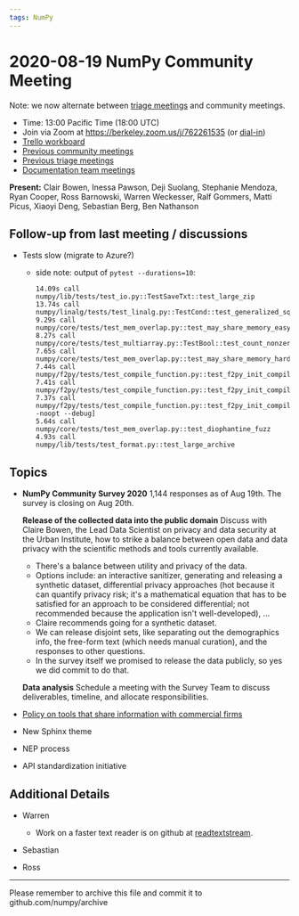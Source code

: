 ```yaml
---
tags: NumPy
---
```


# 2020-08-19 NumPy Community Meeting

Note: we now alternate between [triage meetings](https://hackmd.io/68i_JvOYQfy9ERiHgXMPvg) and community meetings.

- Time: 13:00 Pacific Time (18:00 UTC)
- Join via Zoom at https://berkeley.zoom.us/j/762261535 (or [dial-in](https://berkeley.zoom.us/u/aC3ENhycM))
- [Trello workboard](https://trello.com/b/Azg4fYZH/numpy-at-bids)
- [Previous community meetings](https://github.com/numpy/archive/tree/master/status_meetings)
- [Previous triage meetings](https://github.com/numpy/archive/tree/master/triage_meetings)
- [Documentation team meetings](https://hackmd.io/oB_boakvRqKR-_2jRV-Qjg)


**Present:** Clair Bowen, Inessa Pawson, Deji Suolang, Stephanie Mendoza, Ryan Cooper, Ross Barnowski, Warren Weckesser, Ralf Gommers, Matti Picus, Xiaoyi Deng, Sebastian Berg, Ben Nathanson


## Follow-up from last meeting / discussions

- Tests slow (migrate to Azure?)

  * side note: output of `pytest --durations=10`:
    ```
    14.09s call     numpy/lib/tests/test_io.py::TestSaveTxt::test_large_zip
    13.74s call     numpy/linalg/tests/test_linalg.py::TestCond::test_generalized_sq_cases
    9.29s call     numpy/core/tests/test_mem_overlap.py::test_may_share_memory_easy_fuzz
    8.27s call     numpy/core/tests/test_multiarray.py::TestBool::test_count_nonzero_all
    7.65s call     numpy/core/tests/test_mem_overlap.py::test_may_share_memory_harder_fuzz
    7.44s call     numpy/f2py/tests/test_compile_function.py::test_f2py_init_compile[extra_args0]
    7.41s call     numpy/f2py/tests/test_compile_function.py::test_f2py_init_compile[]
    7.37s call     numpy/f2py/tests/test_compile_function.py::test_f2py_init_compile[--noopt --debug]
    5.64s call     numpy/core/tests/test_mem_overlap.py::test_diophantine_fuzz
    4.93s call     numpy/lib/tests/test_format.py::test_large_archive
    ```


## Topics

- **NumPy Community Survey 2020**
1,144 responses as of Aug 19th. The survey is closing on Aug 20th.

  **Release of the collected data into the public domain**
  Discuss with Claire Bowen, the Lead Data Scientist on privacy and data security at the Urban Institute, how to strike a balance between open data and data privacy with the scientific methods and tools currently available. 
  
  - There's a balance between utility and privacy of the data.
  - Options include: an interactive sanitizer, generating and releasing a synthetic dataset, differential privacy approaches (hot because it can quantify privacy risk; it's a mathematical equation that has to be satisfied for an approach to be considered differential; not recommended because the application isn't well-developed), ...
  - Claire recommends going for a synthetic dataset.
  - We can release disjoint sets, like separating out the demographics info, the free-form text (which needs manual curation), and the responses to other questions.
  - In the survey itself we promised to release the data publicly, so yes we did commit to do that.

  **Data analysis**
  Schedule a meeting with the Survey Team   to discuss deliverables, timeline, and allocate responsibilities.

- [Policy on tools that share information with commercial firms](https://github.com/numpy/numpy/issues/17066)


- New Sphinx theme

- NEP process

    
- API standardization initiative




## Additional Details

- Warren

  - Work on a faster text reader is on github at [readtextstream](https://github.com/WarrenWeckesser/readtextstream).

- Sebastian


- Ross

---

Please remember to archive this file and commit it to github.com/numpy/archive

